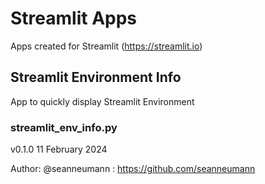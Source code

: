 # Streamlit Apps
Apps created for Streamlit (https://streamlit.io)

## Streamlit Environment Info
App to quickly display Streamlit Environment

### streamlit_env_info.py 
v0.1.0
11 February 2024

Author:
    @seanneumann : https://github.com/seanneumann

